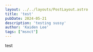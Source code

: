 ```yaml
---
layout: ../../layouts/PostLayout.astro
title: 'test'
pubDate: 2024-05-21
description: 'testing sussy'
author: 'Kaiden Lee'
tags: ["msnct"]
---
```


test